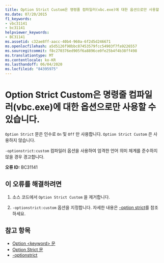 ```yaml
---
title: Option Strict Custom은 명령줄 컴파일러(vbc.exe)에 대한 옵션으로만 사용할 수 있습니다.
ms.date: 07/20/2015
f1_keywords:
- vbc31141
- bc31141
helpviewer_keywords:
- BC31141
ms.assetid: c32ae8ff-aacc-40b4-960a-6f2d5d246671
ms.openlocfilehash: a5d5126f98bbc87453579fcc54903f7fa9226557
ms.sourcegitcommit: f8c270376ed905f6a8896ce0fe25b4f4b38ff498
ms.translationtype: MT
ms.contentlocale: ko-KR
ms.lasthandoff: 06/04/2020
ms.locfileid: "84395975"
---
```

# <a name="option-strict-custom-can-only-be-used-as-an-option-to-the-command-line-compiler-vbcexe"></a>Option Strict Custom은 명령줄 컴파일러(vbc.exe)에 대한 옵션으로만 사용할 수 있습니다.
`Option Strict` 문은 인수로 `On` 및 `Off` 만 사용합니다. `Option Strict Custom` 은 사용하지 않습니다.  
  
 `-optionstrict:custom` 컴파일러 옵션을 사용하여 엄격한 언어 의미 체계를 준수하지 않을 경우 경고합니다.  
  
 **오류 ID:** BC31141  
  
## <a name="to-correct-this-error"></a>이 오류를 해결하려면  
  
1. 소스 코드에서 `Option Strict Custom` 을 제거합니다.  
  
2. `-optionstrict:custom` 옵션을 지정합니다. 자세한 내용은 [-option strict](../reference/command-line-compiler/optionstrict.md)를 참조 하세요.  
  
## <a name="see-also"></a>참고 항목

- [Option \<keyword> 문](../language-reference/statements/option-keyword-statement.md)
- [Option Strict 문](../language-reference/statements/option-strict-statement.md)
- [-optionstrict](../reference/command-line-compiler/optionstrict.md)

